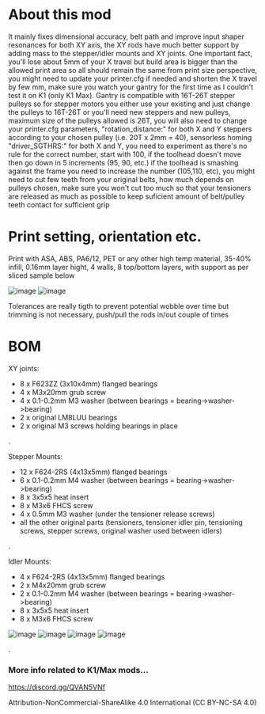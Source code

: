 # About this mod
It mainly fixes dimensional accuracy, belt path and improve input shaper resonances for both XY axis, the XY rods have much better support by adding mass to the stepper/idler mounts and XY joints. One important fact, you'll lose about 5mm of your X travel but build area is bigger than the allowed print area so all should remain the same from print size perspective, you might need to update your printer.cfg if needed and shorten the X travel by few mm, make sure you watch your gantry for the first time as I couldn't test it on K1 (only K1 Max). Gantry is compatible with 16T-26T stepper pulleys so for stepper motors you either use your existing and just change the pulleys to 16T-26T or you'll need new steppers and new pulleys, maximum size of the pulleys allowed is 26T, you will also need to change your printer.cfg parameters, "rotation_distance:" for both X and Y steppers according to your chosen pulley (i.e. 20T x 2mm = 40), sensorless homing "driver_SGTHRS:" for both X and Y, you need to experiment as there's no rule for the correct number, start with 100, if the toolhead doesn't move then go down in 5 increments (95, 90, etc.) if the toolhead is smashing against the frame you need to increase the number (105,110, etc), you might need to cut few teeth from your original belts, how much depends on pulleys chosen, make sure you won't cut too much so that your tensioners are released as much as possible to keep suficient amount of belt/pulley teeth contact for sufficient grip 

# Print setting, orientation etc.
Print with ASA, ABS, PA6/12, PET or any other high temp material, 35-40% infill, 0.16mm layer hight, 4 walls, 8 top/bottom layers, with support as per sliced sample below 

![image](https://github.com/kukynas/K1-Max/assets/111185750/8ea78cc5-16e3-4fcc-9b98-e0a3b24c81c4)
![image](https://github.com/kukynas/K1-Max/assets/111185750/39efc693-e47e-462f-9be7-1c3707e0ea98)


Tolerances are really tigth to prevent potential wobble over time but trimming is not necessary, push/pull the rods in/out couple of times   

# BOM
XY joints:

- 8 x F623ZZ (3x10x4mm) flanged bearings
- 4 x M3x20mm grub screw
- 4 x 0.1-0.2mm M3 washer (between bearings = bearing->washer->bearing)
- 2 x original LM8LUU bearings
- 2 x original M3 screws holding bearings in place


.

Stepper Mounts:

- 12 x F624-2RS (4x13x5mm) flanged bearings
- 6 x 0.1-0.2mm M4 washer (between bearings = bearing->washer->bearing)
- 8 x 3x5x5 heat insert
- 8 x M3x6 FHCS screw
- 4 x 0.5mm M3 washer (under the tensioner release screws)
- all the other original parts (tensioners, tensioner idler pin, tensioning screws, stepper screws, original washer used between idlers)


.

Idler Mounts:

- 4 x F624-2RS (4x13x5mm) flanged bearings
- 2 x M4x20mm grub screw
- 2 x 0.1-0.2mm M4 washer (between bearings = bearing->washer->bearing)
- 8 x 3x5x5 heat insert
- 8 x M3x6 FHCS screw


![image](https://github.com/kukynas/K1-Max/assets/111185750/5482d30a-b311-4728-830f-4570eb04767a)
![image](https://github.com/kukynas/K1-Max/assets/111185750/d6c2472f-de5c-41c7-afa3-5d19fb37f812)
![image](https://github.com/kukynas/K1-Max/assets/111185750/64c99494-d2b0-4397-928b-ac3d9b3d99ea)
![image](https://github.com/kukynas/K1-Max/assets/111185750/f614304e-27de-424c-a38f-d79e6f6fd145)


.

### More info related to K1/Max mods...

https://discord.gg/QVAN5VNf


Attribution-NonCommercial-ShareAlike 4.0 International (CC BY-NC-SA 4.0)



